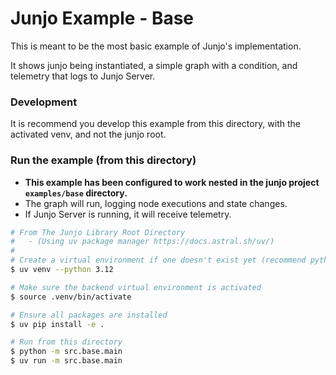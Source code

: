 # Junjo Example - Base

This is meant to be the most basic example of Junjo's implementation. 

It shows junjo being instantiated, a simple graph with a condition, and telemetry that logs to Junjo Server.

### Development

It is recommend you develop this example from this directory, with the activated venv, and not the junjo root.

### Run the example (from this directory)

- **This example has been configured to work nested in the junjo project `examples/base` directory.**
- The graph will run, logging node executions and state changes.
- If Junjo Server is running, it will receive telemetry.

```bash
# From The Junjo Library Root Directory
#   - (Using uv package manager https://docs.astral.sh/uv/)
#
# Create a virtual environment if one doesn't exist yet (recommend python 3.12)
$ uv venv --python 3.12

# Make sure the backend virtual environment is activated
$ source .venv/bin/activate

# Ensure all packages are installed
$ uv pip install -e .

# Run from this directory
$ python -m src.base.main
$ uv run -m src.base.main
```